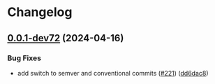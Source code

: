 # Changelog

## [0.0.1-dev72](https://github.com/Zero-True/zero-true/compare/zero-true-v0.0.0-dev72...zero-true-v0.0.1-dev72) (2024-04-16)


### Bug Fixes

* add switch to semver and conventional commits ([#221](https://github.com/Zero-True/zero-true/issues/221)) ([dd6dac8](https://github.com/Zero-True/zero-true/commit/dd6dac87f9e0ecf9903b755ec88c0d605ad007ce))
